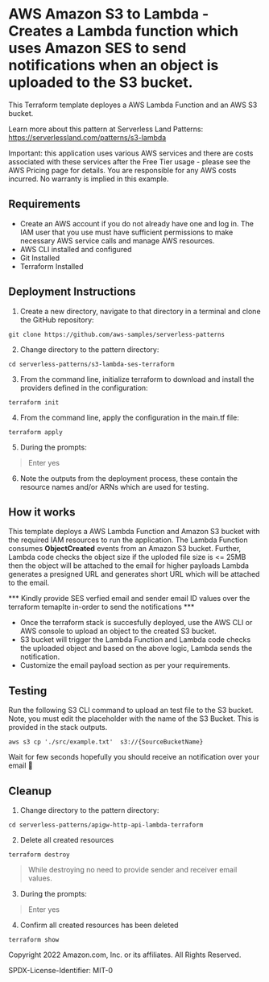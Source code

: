 # AWS Amazon S3 to Lambda - Creates a Lambda function which uses Amazon SES to send notifications when an object is uploaded to the S3 bucket.

This Terraform template deployes a AWS Lambda Function and an AWS S3 bucket.

Learn more about this pattern at Serverless Land Patterns: https://serverlessland.com/patterns/s3-lambda

Important: this application uses various AWS services and there are costs associated with these services after the Free Tier usage - please see the AWS Pricing page for details. You are responsible for any AWS costs incurred. No warranty is implied in this example.

## Requirements

- Create an AWS account if you do not already have one and log in. The IAM user that you use must have sufficient permissions to make necessary AWS service calls and manage AWS resources.
- AWS CLI installed and configured
- Git Installed
- Terraform Installed

## Deployment Instructions

1. Create a new directory, navigate to that directory in a terminal and clone the GitHub repository:

`git clone https://github.com/aws-samples/serverless-patterns`

2. Change directory to the pattern directory:

`cd serverless-patterns/s3-lambda-ses-terraform`

3. From the command line, initialize terraform to download and install the providers defined in the configuration:

`terraform init`

4. From the command line, apply the configuration in the main.tf file:

`terraform apply`

5. During the prompts:
 > Enter yes

6. Note the outputs from the deployment process, these contain the resource names and/or ARNs which are used for testing.

## How it works 

This template deploys a AWS Lambda Function and Amazon S3 bucket with the required IAM resources to run the application. The Lambda Function consumes **ObjectCreated** events from an Amazon S3 bucket. Further, Lambda code checks the object size if the uploded file size is <= 25MB then the object will be attached to the email for higher payloads Lambda generates a presigned URL and generates short URL which will be attached to the email.

*** Kindly provide SES verfied email and sender email ID values over the terraform temaplte in-order to send the notifications ***

- Once the terraform stack is succesfully deployed, use the AWS CLI or AWS console to upload an object to the created S3 bucket.
- S3 bucket will trigger the Lambda Function and Lambda code checks the uploaded object and based on the above logic, Lambda sends the notification.
- Customize the email payload section as per your requirements.

## Testing

Run the following S3 CLI command to upload an test file to the S3 bucket. Note, you must edit the  placeholder with the name of the S3 Bucket. This is provided in the stack outputs.

`aws s3 cp './src/example.txt'  s3://{SourceBucketName}`

Wait for few seconds hopefully you should receive an notification over your email :crossed_fingers:

## Cleanup

1. Change directory to the pattern directory:

`cd serverless-patterns/apigw-http-api-lambda-terraform`

2. Delete all created resources

`terraform destroy`

> While destroying no need to provide sender and receiver email values.

3. During the prompts:

> Enter yes

4. Confirm all created resources has been deleted

`terraform show`


Copyright 2022 Amazon.com, Inc. or its affiliates. All Rights Reserved.

SPDX-License-Identifier: MIT-0